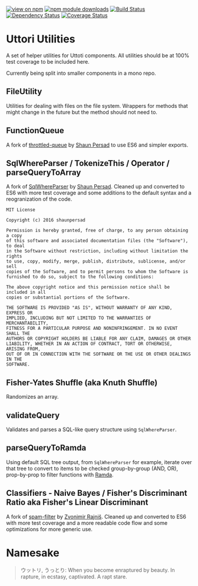 [![view on npm](https://img.shields.io/npm/v/uttori-utilities.svg)](https://www.npmjs.org/package/uttori-utilities)
[![npm module downloads](https://img.shields.io/npm/dt/uttori-utilities.svg)](https://www.npmjs.org/package/uttori-utilities)
[![Build Status](https://travis-ci.org/uttori/uttori-utilities.svg?branch=master)](https://travis-ci.org/uttori/uttori-utilities)
[![Dependency Status](https://david-dm.org/uttori/uttori-utilities.svg)](https://david-dm.org/uttori/uttori-utilities)
[![Coverage Status](https://coveralls.io/repos/uttori/uttori-utilities/badge.svg?branch=master)](https://coveralls.io/r/uttori/uttori-utilities?branch=master)

# Uttori Utilities

A set of helper utilities for Uttoti components. All utilities should be at 100% test coverage to be included here.

Currently being split into smaller components in a mono repo.

## FileUtility

Utilities for dealing with files on the file system. Wrappers for methods that might change in the future but the method should not need to.

## FunctionQueue

A fork of [throttled-queue](https://github.com/shaunpersad/throttled-queue) by [Shaun Persad](https://github.com/shaunpersad) to use ES6 and simpler exports.

## SqlWhereParser / TokenizeThis / Operator / parseQueryToArray

A fork of [SqlWhereParser](https://github.com/shaunpersad/sql-where-parser) by [Shaun Persad](https://github.com/shaunpersad). Cleaned up and converted to ES6 with more test coverage and some additions to the default syntax and a reogranization of the code.

```
MIT License

Copyright (c) 2016 shaunpersad

Permission is hereby granted, free of charge, to any person obtaining a copy
of this software and associated documentation files (the "Software"), to deal
in the Software without restriction, including without limitation the rights
to use, copy, modify, merge, publish, distribute, sublicense, and/or sell
copies of the Software, and to permit persons to whom the Software is
furnished to do so, subject to the following conditions:

The above copyright notice and this permission notice shall be included in all
copies or substantial portions of the Software.

THE SOFTWARE IS PROVIDED "AS IS", WITHOUT WARRANTY OF ANY KIND, EXPRESS OR
IMPLIED, INCLUDING BUT NOT LIMITED TO THE WARRANTIES OF MERCHANTABILITY,
FITNESS FOR A PARTICULAR PURPOSE AND NONINFRINGEMENT. IN NO EVENT SHALL THE
AUTHORS OR COPYRIGHT HOLDERS BE LIABLE FOR ANY CLAIM, DAMAGES OR OTHER
LIABILITY, WHETHER IN AN ACTION OF CONTRACT, TORT OR OTHERWISE, ARISING FROM,
OUT OF OR IN CONNECTION WITH THE SOFTWARE OR THE USE OR OTHER DEALINGS IN THE
SOFTWARE.
```

## Fisher-Yates Shuffle (aka Knuth Shuffle)

Randomizes an array.

## validateQuery

Validates and parses a SQL-like query structure using `SqlWhereParser`.

## parseQueryToRamda

Using default SQL tree output, from `SqlWhereParser` for example, iterate over that tree to convert to items to be checked group-by-group (AND, OR), prop-by-prop to filter functions with [Ramda](https://ramdajs.com/).

## Classifiers - Naive Bayes / Fisher's Discriminant Ratio aka Fisher's Linear Discriminant

A fork of [spam-filter](https://github.com/zrajnis/spam-filter) by [Zvonimir Rajniš](https://github.com/zrajnis). Cleaned up and converted to ES6 with more test coverage and a more readable code flow and some optimizations for more generic use.

# Namesake

> ウットリ, うっとり: When you become enraptured by beauty. In rapture, in ecstasy, captivated. A rapt stare.

